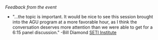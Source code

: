 
_Feedback from the event_

- "...the topic is important. It would be nice to see this session brought into the AGU program at a more favorable hour, as I think the conversation deserves more attention than we were able to get for a 6:15 panel discussion." -Bill Diamond [SETI Institute](https://www.seti.org/)

